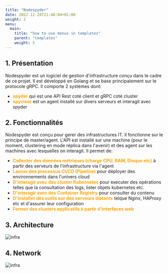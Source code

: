 ```yaml
---
title: "Nodespyder"
date: 2022-12-28T21:48:04+01:00
weight: 2
menu:
  main:
    title: "how to use menus in templates"
    parent: "templates"
    weight: 5
---
```

## 1. Présentation
Nodespyder est un logiciel de gestion d'infrastructure conçu dans le cadre de ce projet. Il est développé en Golang et se base principalement sur le protocole gRPC. Il comporte 2 systèmes dont:

- <span style="color:orange;font-weight:Bold">spyder</span> qui est une API Rest coté client et gRPC coté cluster
- <span style="color:orange;font-weight:Bold">spyvisor</span> est un agent installé sur divers serveurs et interagit avec spyder
## 2. Fonctionnalités
Nodespyder est conçu pour gerer des infrastructures IT. Il fonctionne sur le principe de master/agent. L'API est installé sur une machine (pour le moment, clustering en mode réplica dans l'avenir) et des agent sur les machines avec lesquelles on interagit. Il permet de:

- <span style="color:orange;font-weight:Bold">Collecter des données métriques (charge CPU, RAM, Disque etc)</span> à partir des serveurs de l'infrastructure via l'agent
- <span style="color:orange;font-weight:Bold">Lancer des processus CI/CD (Pipeline)</span> pour déployer des environnements dans l'univers cloud
- <span style="color:orange;font-weight:Bold">D'interagir avec des cluster Kubernetes</span> pour executer des opérations telles que la consultation des logs, lister objets kubernetes etc.
- <span style="color:orange;font-weight:Bold">D'interagir avec des Container Registry</span> pour consulter du contenu
- <span style="color:orange;font-weight:Bold">D'installer des outils sur des serveurs distants</span> telque Nginx, HAProxy etc et d'assurer leur configuration
- <span style="color:orange;font-weight:Bold">Former des clusters applicatifs à partir d'interfaces web</span>

## 3. Architecture
![infra](images/nodespyder-archi-2.png)

## 4. Network
![infra](images/nodespyder-arch-1.png)

